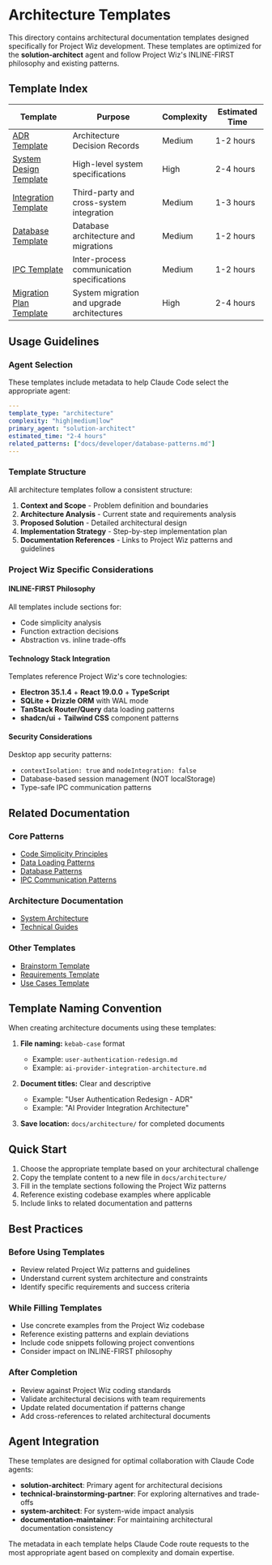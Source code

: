 # Architecture Templates

This directory contains architectural documentation templates designed specifically for Project Wiz development. These templates are optimized for the **solution-architect** agent and follow Project Wiz's INLINE-FIRST philosophy and existing patterns.

## Template Index

| Template                                                | Purpose                                    | Complexity | Estimated Time |
| ------------------------------------------------------- | ------------------------------------------ | ---------- | -------------- |
| [ADR Template](./adr-template.md)                       | Architecture Decision Records              | Medium     | 1-2 hours      |
| [System Design Template](./system-design-template.md)   | High-level system specifications           | High       | 2-4 hours      |
| [Integration Template](./integration-template.md)       | Third-party and cross-system integration   | Medium     | 1-3 hours      |
| [Database Template](./database-template.md)             | Database architecture and migrations       | Medium     | 1-2 hours      |
| [IPC Template](./ipc-template.md)                       | Inter-process communication specifications | Medium     | 1-2 hours      |
| [Migration Plan Template](./migration-plan-template.md) | System migration and upgrade architectures | High       | 2-4 hours      |

## Usage Guidelines

### Agent Selection

These templates include metadata to help Claude Code select the appropriate agent:

```yaml
---
template_type: "architecture"
complexity: "high|medium|low"
primary_agent: "solution-architect"
estimated_time: "2-4 hours"
related_patterns: ["docs/developer/database-patterns.md"]
---
```

### Template Structure

All architecture templates follow a consistent structure:

1. **Context and Scope** - Problem definition and boundaries
2. **Architecture Analysis** - Current state and requirements analysis
3. **Proposed Solution** - Detailed architectural design
4. **Implementation Strategy** - Step-by-step implementation plan
5. **Documentation References** - Links to Project Wiz patterns and guidelines

### Project Wiz Specific Considerations

#### INLINE-FIRST Philosophy

All templates include sections for:

- Code simplicity analysis
- Function extraction decisions
- Abstraction vs. inline trade-offs

#### Technology Stack Integration

Templates reference Project Wiz's core technologies:

- **Electron 35.1.4** + **React 19.0.0** + **TypeScript**
- **SQLite + Drizzle ORM** with WAL mode
- **TanStack Router/Query** data loading patterns
- **shadcn/ui** + **Tailwind CSS** component patterns

#### Security Considerations

Desktop app security patterns:

- `contextIsolation: true` and `nodeIntegration: false`
- Database-based session management (NOT localStorage)
- Type-safe IPC communication patterns

## Related Documentation

### Core Patterns

- [Code Simplicity Principles](../developer/code-simplicity-principles.md)
- [Data Loading Patterns](../developer/data-loading-patterns.md)
- [Database Patterns](../developer/database-patterns.md)
- [IPC Communication Patterns](../developer/ipc-communication-patterns.md)

### Architecture Documentation

- [System Architecture](../developer/architecture/)
- [Technical Guides](../technical-guides/)

### Other Templates

- [Brainstorm Template](../brainstorm-template.md)
- [Requirements Template](../requirements.md)
- [Use Cases Template](../use-cases.md)

## Template Naming Convention

When creating architecture documents using these templates:

1. **File naming:** `kebab-case` format
   - Example: `user-authentication-redesign.md`
   - Example: `ai-provider-integration-architecture.md`

2. **Document titles:** Clear and descriptive
   - Example: "User Authentication Redesign - ADR"
   - Example: "AI Provider Integration Architecture"

3. **Save location:** `docs/architecture/` for completed documents

## Quick Start

1. Choose the appropriate template based on your architectural challenge
2. Copy the template content to a new file in `docs/architecture/`
3. Fill in the template sections following the Project Wiz patterns
4. Reference existing codebase examples where applicable
5. Include links to related documentation and patterns

## Best Practices

### Before Using Templates

- Review related Project Wiz patterns and guidelines
- Understand current system architecture and constraints
- Identify specific requirements and success criteria

### While Filling Templates

- Use concrete examples from the Project Wiz codebase
- Reference existing patterns and explain deviations
- Include code snippets following project conventions
- Consider impact on INLINE-FIRST philosophy

### After Completion

- Review against Project Wiz coding standards
- Validate architectural decisions with team requirements
- Update related documentation if patterns change
- Add cross-references to related architectural documents

## Agent Integration

These templates are designed for optimal collaboration with Claude Code agents:

- **solution-architect**: Primary agent for architectural decisions
- **technical-brainstorming-partner**: For exploring alternatives and trade-offs
- **system-architect**: For system-wide impact analysis
- **documentation-maintainer**: For maintaining architectural documentation consistency

The metadata in each template helps Claude Code route requests to the most appropriate agent based on complexity and domain expertise.
